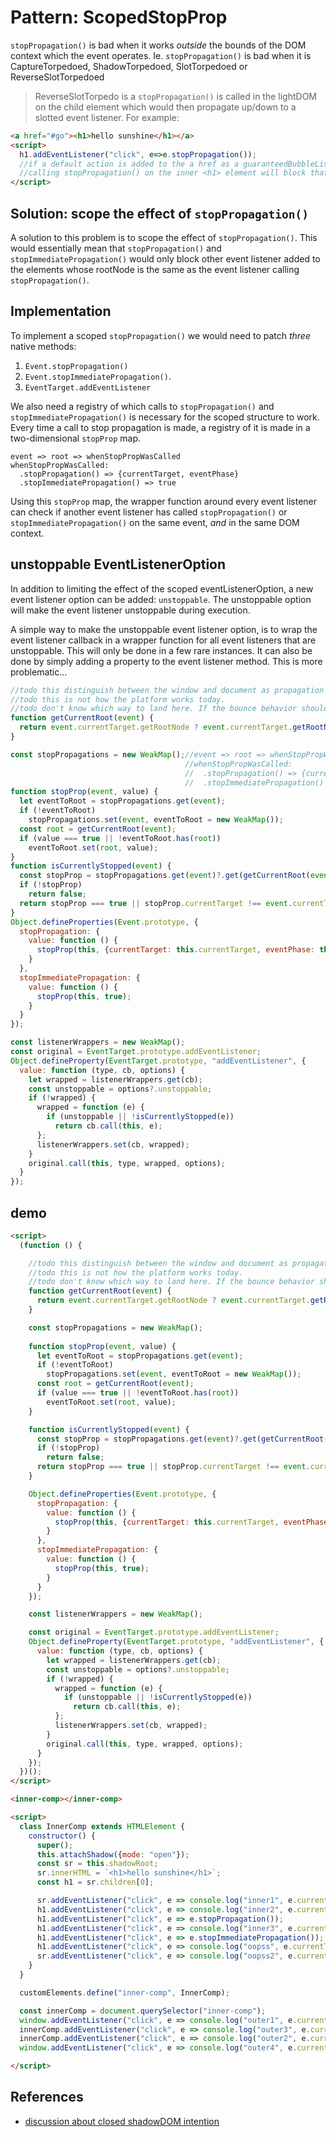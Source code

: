 # Pattern: ScopedStopProp

`stopPropagation()` is bad when it works *outside* the bounds of the DOM context which the event operates. Ie. `stopPropagation()` is bad when it is CaptureTorpedoed, ShadowTorpedoed, SlotTorpedoed or ReverseSlotTorpedoed 

> ReverseSlotTorpedo is a `stopPropagation()` is called in the lightDOM on the child element which would then propagate up/down to a slotted event listener. For example:
```html
<a href="#go"><h1>hello sunshine</h1></a>
<script>
  h1.addEventListener("click", e=>e.stopPropagation());
  //if a default action is added to the a href as a guaranteedBubbleListener, then
  //calling stopPropagation() on the inner <h1> element will block that from happening.
</script>
```

## Solution: scope the effect of `stopPropagation()`

A solution to this problem is to scope the effect of `stopPropagation()`. This would essentially mean that `stopPropagation()` and `stopImmediatePropagation()` would only block other event listener added to the elements whose rootNode is the same as the event listener calling `stopPropagation()`.

## Implementation

To implement a scoped `stopPropagation()` we would need to patch *three* native methods:
1. `Event.stopPropagation()`
2. `Event.stopImmediatePropagation()`.
3. `EventTarget.addEventListener`

We also need a registry of which calls to `stopPropagation()` and `stopImmediatePropagation()` is necessary for the scoped structure to work. Every time a call to stop propagation is made, a registry of it is made in a two-dimensional `stopProp` map.

```
event => root => whenStopPropWasCalled
whenStopPropWasCalled:
  .stopPropagation() => {currentTarget, eventPhase}
  .stopImmediatePropagation() => true
```

Using this `stopProp` map, the wrapper function around every event listener can check if another event listener has called `stopPropagation()` or `stopImmediatePropagation()` on the same event, *and* in the same DOM context. 

## unstoppable EventListenerOption

In addition to limiting the effect of the scoped eventListenerOption, a new event listener option can be added: `unstoppable`. The unstoppable option will make the event listener unstoppable during execution.

A simple way to make the unstoppable event listener option, is to wrap the event listener callback in a wrapper function for all event listeners that are unstoppable. This will only be done in a few rare instances. It can also be done by simply adding a property to the event listener method. This is more problematic...

 

```javascript
//todo this distinguish between the window and document as propagation roots.
//todo this is not how the platform works today.
//todo don't know which way to land here. If the bounce behavior should be preserved here.
function getCurrentRoot(event) {
  return event.currentTarget.getRootNode ? event.currentTarget.getRootNode() : event.currentTarget;
}

const stopPropagations = new WeakMap();//event => root => whenStopPropWasCalled
                                       //whenStopPropWasCalled:
                                       //  .stopPropagation() => {currentTarget, eventPhase}
                                       //  .stopImmediatePropagation() => true
function stopProp(event, value) {
  let eventToRoot = stopPropagations.get(event);
  if (!eventToRoot)
    stopPropagations.set(event, eventToRoot = new WeakMap());
  const root = getCurrentRoot(event);
  if (value === true || !eventToRoot.has(root))
    eventToRoot.set(root, value);
}
function isCurrentlyStopped(event) {
  const stopProp = stopPropagations.get(event)?.get(getCurrentRoot(event));
  if (!stopProp)
    return false;
  return stopProp === true || stopProp.currentTarget !== event.currentTarget || stopProp.eventPhase !== event.eventPhase;
}
Object.defineProperties(Event.prototype, {
  stopPropagation: {
    value: function () {
      stopProp(this, {currentTarget: this.currentTarget, eventPhase: this.eventPhase});
    }
  },
  stopImmediatePropagation: {
    value: function () {
      stopProp(this, true);
    }
  }
});

const listenerWrappers = new WeakMap();
const original = EventTarget.prototype.addEventListener;
Object.defineProperty(EventTarget.prototype, "addEventListener", {
  value: function (type, cb, options) {
    let wrapped = listenerWrappers.get(cb);
    const unstoppable = options?.unstoppable;
    if (!wrapped) {
      wrapped = function (e) {
        if (unstoppable || !isCurrentlyStopped(e)) 
          return cb.call(this, e);
      };
      listenerWrappers.set(cb, wrapped);
    }
    original.call(this, type, wrapped, options);
  }
});
```

## demo

```html
<script>
  (function () {

    //todo this distinguish between the window and document as propagation roots.
    //todo this is not how the platform works today.
    //todo don't know which way to land here. If the bounce behavior should be preserved here.
    function getCurrentRoot(event) {
      return event.currentTarget.getRootNode ? event.currentTarget.getRootNode() : event.currentTarget;
    }

    const stopPropagations = new WeakMap();
                                          
    function stopProp(event, value) {
      let eventToRoot = stopPropagations.get(event);
      if (!eventToRoot)
        stopPropagations.set(event, eventToRoot = new WeakMap());
      const root = getCurrentRoot(event);
      if (value === true || !eventToRoot.has(root))
        eventToRoot.set(root, value);
    }

    function isCurrentlyStopped(event) {
      const stopProp = stopPropagations.get(event)?.get(getCurrentRoot(event));
      if (!stopProp)
        return false;
      return stopProp === true || stopProp.currentTarget !== event.currentTarget || stopProp.eventPhase !== event.eventPhase;
    }

    Object.defineProperties(Event.prototype, {
      stopPropagation: {
        value: function () {
          stopProp(this, {currentTarget: this.currentTarget, eventPhase: this.eventPhase});
        }
      },
      stopImmediatePropagation: {
        value: function () {
          stopProp(this, true);
        }
      }
    });

    const listenerWrappers = new WeakMap();

    const original = EventTarget.prototype.addEventListener;
    Object.defineProperty(EventTarget.prototype, "addEventListener", {
      value: function (type, cb, options) {
        let wrapped = listenerWrappers.get(cb);
        const unstoppable = options?.unstoppable;
        if (!wrapped) {
          wrapped = function (e) {
            if (unstoppable || !isCurrentlyStopped(e)) 
              return cb.call(this, e);
          };
          listenerWrappers.set(cb, wrapped);
        }
        original.call(this, type, wrapped, options);
      }
    });
  })();
</script>

<inner-comp></inner-comp>

<script>
  class InnerComp extends HTMLElement {
    constructor() {
      super();
      this.attachShadow({mode: "open"});
      const sr = this.shadowRoot;
      sr.innerHTML = `<h1>hello sunshine</h1>`;
      const h1 = sr.children[0];

      sr.addEventListener("click", e => console.log("inner1", e.currentTarget, e.eventPhase), true);
      h1.addEventListener("click", e => console.log("inner2", e.currentTarget, e.eventPhase));
      h1.addEventListener("click", e => e.stopPropagation());
      h1.addEventListener("click", e => console.log("inner3", e.currentTarget, e.eventPhase, "capture"), true);
      h1.addEventListener("click", e => e.stopImmediatePropagation());
      h1.addEventListener("click", e => console.log("oopss", e.currentTarget, e.eventPhase), true);
      sr.addEventListener("click", e => console.log("oopss2", e.currentTarget, e.eventPhase));
    }
  }

  customElements.define("inner-comp", InnerComp);

  const innerComp = document.querySelector("inner-comp");
  window.addEventListener("click", e => console.log("outer1", e.currentTarget, e.eventPhase), true);
  innerComp.addEventListener("click", e => console.log("outer3", e.currentTarget, e.eventPhase));
  innerComp.addEventListener("click", e => console.log("outer2", e.currentTarget, e.eventPhase), true);
  window.addEventListener("click", e => console.log("outer4", e.currentTarget, e.eventPhase));

</script>
``` 

## References

 * [discussion about closed shadowDOM intention](https://github.com/w3c/webcomponents/issues/378#issuecomment-179596975)
